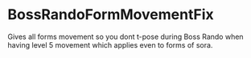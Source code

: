 # BossRandoFormMovementFix

Gives all forms movement so you dont t-pose during Boss Rando when having level 5 movement which applies even to forms of sora.
